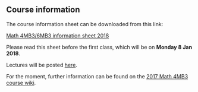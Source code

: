 ## Course information

The course information sheet can be downloaded from this link:

[Math 4MB3/6MB3 information sheet 2018](handouts/4mbinfo_2018.pdf)

Please read this sheet before the first class, which will be on **Monday 8 Jan 2018**.

Lectures will be posted [here](lectures/LectureSchedule.md).

For the moment, further information can be found on the [2017 Math 4MB3 course wiki](http://lalashan.mcmaster.ca/theobio/4MB3/index.php/Main_Page).